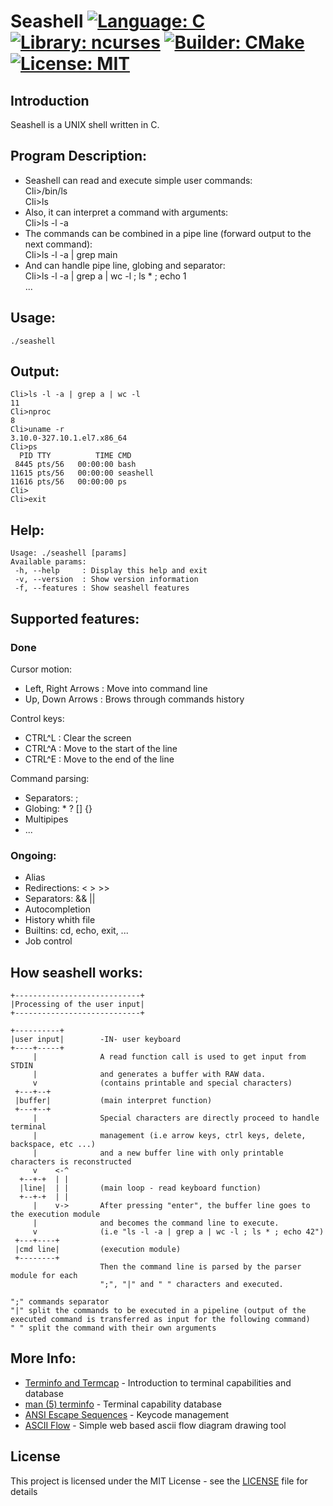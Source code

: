 # Seashell   [![Language: C](https://img.shields.io/badge/Language-C-green.svg)](https://en.wikipedia.org/wiki/C_(programming_language))  [![Library: ncurses](https://img.shields.io/badge/Library-ncurses-green.svg)](https://www.gnu.org/software/ncurses/)  [![Builder: CMake](https://img.shields.io/badge/Builder-CMake-green.svg)](https://cmake.org/)  [![License: MIT](https://img.shields.io/badge/License-MIT-green.svg)](https://opensource.org/licenses/MIT)   

## Introduction

Seashell is a UNIX shell written in C.

## Program Description:

- Seashell can read and execute simple user commands:    
Cli>/bin/ls    
Cli>ls     
- Also, it can interpret a command with arguments:    
Cli>ls -l -a   
- The commands can be combined in a pipe line (forward output to the next command):    
Cli>ls -l -a | grep main   
- And can handle pipe line, globing and separator:    
Cli>ls -l -a | grep a | wc -l ; ls * ; echo 1    
...

## Usage:

```
./seashell
```

## Output:

```
Cli>ls -l -a | grep a | wc -l
11
Cli>nproc
8
Cli>uname -r
3.10.0-327.10.1.el7.x86_64
Cli>ps
  PID TTY          TIME CMD
 8445 pts/56   00:00:00 bash
11615 pts/56   00:00:00 seashell
11616 pts/56   00:00:00 ps
Cli>
Cli>exit
```

## Help:

```
Usage: ./seashell [params]
Available params:
 -h, --help     : Display this help and exit
 -v, --version  : Show version information
 -f, --features : Show seashell features
```

## Supported features:

### Done
Cursor motion:
- Left, Right Arrows : Move into command line
- Up, Down Arrows : Brows through commands history

Control keys:
- CTRL^L : Clear the screen
- CTRL^A : Move to the start of the line
- CTRL^E : Move to the end of the line

Command parsing:
- Separators: ;
- Globing: * ? [] {}
- Multipipes
- ...

### Ongoing:
- Alias
- Redirections: < > >>
- Separators: && ||
- Autocompletion
- History whith file
- Builtins: cd, echo, exit, ...
- Job control

## How seashell works:

```
+----------------------------+
|Processing of the user input|
+----------------------------+

+----------+
|user input|        -IN- user keyboard
+----+-----+
     |              A read function call is used to get input from STDIN
     |              and generates a buffer with RAW data.
     v              (contains printable and special characters)
 +---+--+
 |buffer|           (main interpret function)
 +---+--+
     |              Special characters are directly proceed to handle terminal
     |              management (i.e arrow keys, ctrl keys, delete, backspace, etc ...)
     |              and a new buffer line with only printable characters is reconstructed
     v    <-^       
  +--+-+  | |
  |line|  | |       (main loop - read keyboard function)
  +--+-+  | |
     |    v->       After pressing "enter", the buffer line goes to the execution module
     |              and becomes the command line to execute.
     v              (i.e "ls -l -a | grep a | wc -l ; ls * ; echo 42")
 +---+----+
 |cmd line|         (execution module)
 +--------+
                    Then the command line is parsed by the parser module for each
                    ";", "|" and " " characters and executed.
                    
";" commands separator
"|" split the commands to be executed in a pipeline (output of the executed command is transferred as input for the following command)
" " split the command with their own arguments
```

## More Info:

* [Terminfo and Termcap](https://www.tldp.org/HOWTO/Text-Terminal-HOWTO-16.html) - Introduction to terminal capabilities and database
* [man (5) terminfo](https://www.freebsd.org/cgi/man.cgi?query=terminfo&sektion=5) - Terminal capability database
* [ANSI Escape Sequences](http://ascii-table.com/ansi-escape-sequences.php) - Keycode management
* [ASCII Flow](http://asciiflow.com/) - Simple web based ascii flow diagram drawing tool

## License

This project is licensed under the MIT License - see the [LICENSE](LICENSE) file for details
